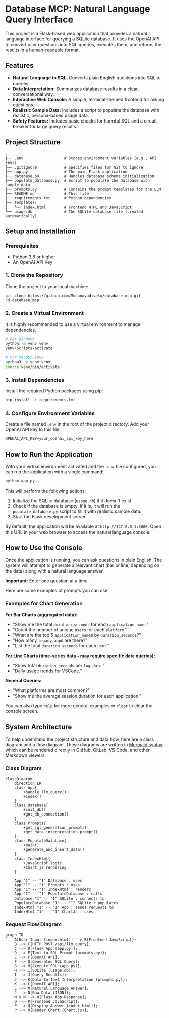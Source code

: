 # Database MCP: Natural Language Query Interface

This project is a Flask-based web application that provides a natural language interface for querying a SQLite database. It uses the OpenAI API to convert user questions into SQL queries, executes them, and returns the results in a human-readable format.

## Features

- **Natural Language to SQL:** Converts plain English questions into SQLite queries.
- **Data Interpretation:** Summarizes database results in a clear, conversational way.
- **Interactive Web Console:** A simple, terminal-themed frontend for asking questions.
- **Realistic Sample Data:** Includes a script to populate the database with realistic, persona-based usage data.
- **Safety Features:** Includes basic checks for harmful SQL and a circuit breaker for large query results.

## Project Structure

```
.
├── .env                  # Stores environment variables (e.g., API keys)
├── .gitignore            # Specifies files for Git to ignore
├── app.py                # The main Flask application
├── database.py           # Handles database schema initialization
├── populate_database.py  # Script to populate the database with sample data
├── prompts.py            # Contains the prompt templates for the LLM
├── README.md             # This file
├── requirements.txt      # Python dependencies
├── templates/
│   └── index.html        # Frontend HTML and JavaScript
└── usage.db              # The SQLite database file (created automatically)
```

## Setup and Installation

### Prerequisites

- Python 3.8 or higher
- An OpenAI API Key

### 1. Clone the Repository

Clone the project to your local machine:

```bash
git clone https://github.com/Mohanavadivelu/database_mcp.git
cd database_mcp
```

### 2. Create a Virtual Environment

It is highly recommended to use a virtual environment to manage dependencies.

```bash
# For Windows
python -m venv venv
venv\Scripts\activate

# For macOS/Linux
python3 -m venv venv
source venv/bin/activate
```

### 3. Install Dependencies

Install the required Python packages using pip:

```bash
pip install -r requirements.txt
```

### 4. Configure Environment Variables

Create a file named `.env` in the root of the project directory. Add your OpenAI API key to this file:

```
OPENAI_API_KEY=your_openai_api_key_here
```

## How to Run the Application

With your virtual environment activated and the `.env` file configured, you can run the application with a single command:

```bash
python app.py
```

This will perform the following actions:
1.  Initialize the SQLite database (`usage.db`) if it doesn't exist.
2.  Check if the database is empty. If it is, it will run the `populate_database.py` script to fill it with realistic sample data.
3.  Start the Flask development server.

By default, the application will be available at `http://127.0.0.1:5000`. Open this URL in your web browser to access the natural language console.

## How to Use the Console

Once the application is running, you can ask questions in plain English. The system will attempt to generate a relevant chart (bar or line, depending on the data) along with a natural language answer.

**Important:** Enter one question at a time.

Here are some examples of prompts you can use:

### Examples for Chart Generation

**For Bar Charts (aggregated data):**
-   "Show me the total `duration_seconds` for each `application_name`."
-   "Count the number of unique `user`s for each `platform`."
-   "What are the top 5 `application_name`s by `duration_seconds`?"
-   "How many `legacy_app`s are there?"
-   "List the total `duration_seconds` for each `user`."

**For Line Charts (time-series data - may require specific date queries):**
-   "Show total `duration_seconds` per `log_date`."
-   "Daily usage trends for VSCode."

**General Queries:**
-   "What platforms are most common?"
-   "Show me the average session duration for each application."

You can also type `help` for more general examples or `clear` to clear the console screen.

## System Architecture

To help understand the project structure and data flow, here are a class diagram and a flow diagram. These diagrams are written in [Mermaid syntax](https://mermaid.js.org/), which can be rendered directly in GitHub, GitLab, VS Code, and other Markdown viewers.

### Class Diagram

```mermaid
classDiagram
    direction LR
    class App{
        +handle_llm_query()
        +index()
    }
    class Database{
        +init_db()
        +get_db_connection()
    }
    class Prompts{
        +get_sql_generation_prompt()
        +get_data_interpretation_prompt()
    }
    class PopulateDatabase{
        +main()
        +generate_and_insert_data()
    }
    class IndexHtml{
        +JavaScript logic
        +Chart.js rendering
    }

    App "1" -- "1" Database : uses
    App "1" -- "1" Prompts : uses
    App "1" -- "1" IndexHtml : renders
    App "1" -- "1" PopulateDatabase : calls
    Database "1" -- "1" SQLite : connects to
    PopulateDatabase "1" -- "1" SQLite : populates
    IndexHtml "1" -- "1" App : sends requests to
    IndexHtml "1" -- "1" ChartJs : uses
```

### Request Flow Diagram

```mermaid
graph TD
    A[User Input (index.html)] --> B{Frontend JavaScript};
    B --> C[HTTP POST /api/llm_query];
    C --> D[Flask App (app.py)];
    D --> E{Text-to-SQL Prompt (prompts.py)};
    E --> F[OpenAI API];
    F --> G[Generated SQL Query];
    G --> H[Execute SQL (app.py)];
    H --> I[SQLite (usage.db)];
    I --> J[Query Results];
    J --> K{Data-to-Text Interpretation (prompts.py)};
    K --> L[OpenAI API];
    L --> M[Natural Language Answer];
    J --> N[Raw Data (JSON)];
    M & N --> O[Flask App Response];
    O --> P{Frontend JavaScript};
    P --> Q[Display Answer (index.html)];
    P --> R[Render Chart (Chart.js)];
```
